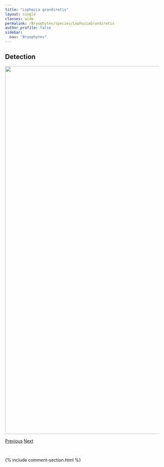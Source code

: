 ```yaml
---
title: "Lophozia grandiretis"
layout: single
classes: wide
permalink: /Bryophytes/species/LophoziaGrandiretis
author_profile: false
sidebar:
  nav: "Bryophytes"
---
```


<h2>Detection</h2>

<a href="https://drive.google.com/uc?export=view&id=1K8TWEmWw15eDp_RLWr07Kg0I7fvhBbme">
<img src="https://drive.google.com/uc?export=view&id=1K8TWEmWw15eDp_RLWr07Kg0I7fvhBbme" height = "1200" width = "800">
</a>


<a href="/DevelopmentWebsite/Bryophytes/species/LophoziaGillmanii" class="pagination--pager" title="Lophozia gillmanii">Previous</a> <a href="/DevelopmentWebsite/Bryophytes/species/LophoziaHeterocolpos" class="pagination--pager" title="Lophozia heterocolpos">Next</a>

<p>&nbsp;</p>

{% include comment-section.html %}
